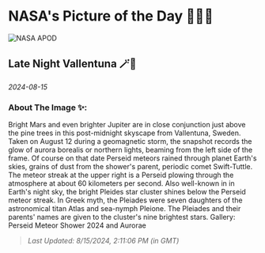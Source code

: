 
# NASA's Picture of the Day 🧑‍🚀💫

  ![NASA APOD](https://apod.nasa.gov/apod/image/2408/PerseidM45Aurora_Heden.jpg)
  
  ## Late Night Vallentuna 🪄🌌
  
  _2024-08-15_
  
  ### About The Image ✨: 
  
  Bright Mars and even brighter Jupiter are in close conjunction just above the pine trees in this post-midnight skyscape from Vallentuna, Sweden. Taken on August 12 during a geomagnetic storm, the snapshot records the glow of aurora borealis or northern lights, beaming from the left side of the frame. Of course on that date Perseid meteors rained through planet Earth's skies, grains of dust from the shower's parent, periodic comet Swift-Tuttle. The meteor streak at the upper right is a Perseid plowing through the atmosphere at about 60 kilometers per second. Also well-known in in Earth's night sky, the bright Pleides star cluster shines below the Perseid meteor streak. In Greek myth, the Pleiades were seven daughters of the astronomical titan Atlas and sea-nymph Pleione. The Pleiades and their parents' names are given to the cluster's nine brightest stars.   Gallery: Perseid Meteor Shower 2024 and Aurorae
  
  
  
  > _Last Updated: 8/15/2024, 2:11:06 PM (in GMT)_
  